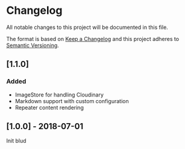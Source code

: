 # Changelog

All notable changes to this project will be documented in this file.

The format is based on [Keep a Changelog](http://keepachangelog.com/en/1.0.0/)
and this project adheres to [Semantic Versioning](http://semver.org/spec/v2.0.0.html).

## [1.1.0]

### Added

- ImageStore for handling Cloudinary
- Markdown support with custom configuration
- Repeater content rendering

## [1.0.0] - 2018-07-01

Init blud
